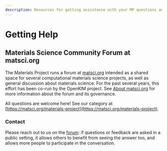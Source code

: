 ```yaml
---
description: Resources for getting assistance with your MP questions and needs.
---
```


# Getting Help

## Materials Science Community Forum at matsci.org

The Materials Project runs a forum at [matsci.org](https://matsci.org) intended as a shared space for several computational materials science projects, as well as general discussion about materials science. For the past several years, this effort has been co-run by the OpenKIM project. See [About matsci.org](https://matsci.org/faq) for more information about the forum and its governance.

All questions are welcome here! See our category at [https://matsci.org/materials-project](https://matsci.org/materials-project).

### Contact

Please reach out to us on the [forum](https://matsci.org/materials-project): if questions or feedback are asked in a public setting, it allows others to benefit from seeing the answer too, and allows more people to participate in the conversation.
